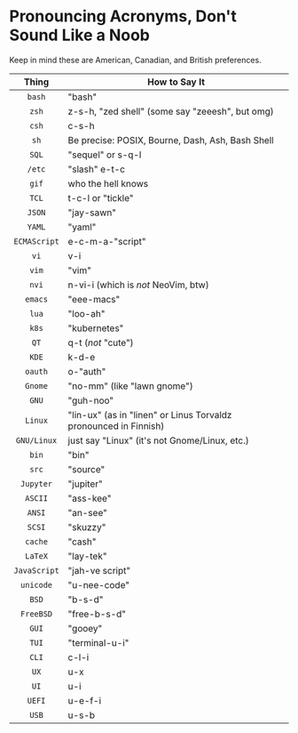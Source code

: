 # Pronouncing Acronyms, Don't Sound Like a Noob

Keep in mind these are American, Canadian, and British preferences.

Thing|How to Say It
|:-:|-|
`bash`|"bash"
`zsh`|z-s-h, "zed shell" (some say "zeeesh", but omg)
`csh`|c-s-h
`sh`|Be precise: POSIX, Bourne, Dash, Ash, Bash Shell
`SQL`|"sequel" or s-q-l
`/etc`|"slash" e-t-c
`gif`|who the hell knows
`TCL`|t-c-l or "tickle"
`JSON`|"jay-sawn"
`YAML`|"yaml"
`ECMAScript`|e-c-m-a-"script"
`vi`|v-i
`vim`|"vim"
`nvi`|n-vi-i (which is *not* NeoVim, btw)
`emacs`|"eee-macs"
`lua`|"loo-ah"
`k8s`|"kubernetes"
`QT`|q-t (*not* "cute")
`KDE`|k-d-e
`oauth`|o-"auth"
`Gnome`|"no-mm" (like "lawn gnome")
`GNU`|"guh-noo"
`Linux`|"lin-ux" (as in "linen" or Linus Torvaldz pronounced in Finnish)
`GNU/Linux`|just say "Linux" (it's not Gnome/Linux, etc.)
`bin`|"bin"
`src`|"source"
`Jupyter`|"jupiter"
`ASCII`|"ass-kee"
`ANSI`|"an-see"
`SCSI`|"skuzzy"
`cache`|"cash"
`LaTeX`|"lay-tek"
`JavaScript`|"jah-ve script"
`unicode`|"u-nee-code"
`BSD`|"b-s-d"
`FreeBSD`|"free-b-s-d"
`GUI`|"gooey"
`TUI`|"terminal-u-i"
`CLI`|c-l-i
`UX`|u-x
`UI`|u-i
`UEFI`|u-e-f-i
`USB`|u-s-b

